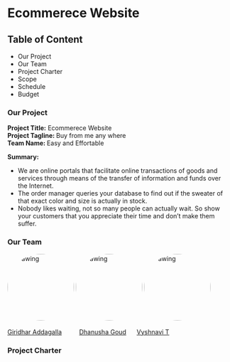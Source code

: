 # Ecommerece Website

## Table of Content
* Our Project
* Our Team
* Project Charter
* Scope
* Schedule
* Budget

### Our Project
   <strong>Project Title:</strong> Ecommerece Website<br>
   <strong>Project Tagline: </strong>Buy from me any where<br>
   <strong>Team Name: </strong>Easy and Effortable<br>
   
**Summary:**<br>
* We are online portals that facilitate online transactions of goods and services through means of the transfer of information and funds over the Internet. 
* The order manager queries your database to find out if the sweater of that exact color and size is actually in stock.
* Nobody likes waiting, not so many people can actually wait. So show your customers that you appreciate their time and don’t make them suffer.

### Our Team
<img src="./images/giridhar.jpg" alt="drawing" width="150" style="border-radius:50%" />                <img src="./images/dhanusha.jpg" alt="drawing" width="150" style="border-radius:50%" />
<img src="./images/vyshnavi.jpg" alt="drawing" width="150" style="border-radius:50%" />               

  [Giridhar Addagalla](https://github.com/giridhar196) &nbsp;&nbsp;&nbsp;&nbsp;&nbsp;&nbsp;&nbsp;&nbsp; [Dhanusha Goud](https://github.com/Dhanushagoud)             &nbsp;&nbsp;&nbsp;&nbsp;   [Vyshnavi T](https://github.com/vyshnavi1996)   

### Project Charter